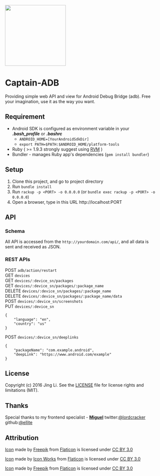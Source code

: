 <img src="https://github.com/thyrlian/Captain-ADB/blob/master/public/img/captain_android.png" width="200">

Captain-ADB
===========

Providing simple web API and view for Android Debug Bridge (adb).  Free your imagination, use it as the way you want.

## Requirement

* Android SDK is configured as environment variable in your ***.bash_profile*** or ***.bashrc***
  * `ANDROID_HOME=[YourAndroidSdkDir]`
  * `export PATH=$PATH:$ANDROID_HOME/platform-tools`
* Ruby ( >= 1.9.3  strongly suggest using [RVM](http://rvm.io/) )
* Bundler - manages Ruby app's dependencies (`gem install bundler`)

## Setup

1. Clone this project, and go to project directory
2. Run `bundle install`
3. Run `rackup -p <PORT> -o 0.0.0.0` (or `bundle exec rackup -p <PORT> -o 0.0.0.0`)
4. Open a browser, type in this URL http://localhost:PORT

## API

### Schema

All API is accessed from the `http://yourdomain.com/api/`, and all data is sent and received as JSON.

### REST APIs

POST `adb/action/restart`  
GET `devices`  
GET `devices/:device_sn/packages`  
GET `devices/:device_sn/packages/:package_name`  
DELETE `devices/:device_sn/packages/:package_name`  
DELETE `devices/:device_sn/packages/:package_name/data`  
POST `devices/:device_sn/screenshots`  
PUT `devices/:device_sn`  
```
{
    "language": "en",
    "country": "us"
}
```
POST `devices/:device_sn/deeplinks`  
```
{
    "packageName": "com.example.android",
    "deepLink": "https://www.android.com/example"
}
```

## License

Copyright (c) 2016 Jing Li. See the [LICENSE](https://github.com/thyrlian/Captain-ADB/blob/master/LICENSE) file for license rights and limitations (MIT).

## Thanks

Special thanks to my frontend specialist - [**Miguel**](http://henrique.pt/)  twitter:[@lordcracker](https://twitter.com/lordcracker)  github:[@ellite](https://github.com/ellite)

## Attribution

[Icon](http://www.flaticon.com/free-icon/photo-camera_68906) made by [Freepik](http://www.freepik.com) from [Flaticon](http://www.flaticon.com) is licensed under [CC BY 3.0](http://creativecommons.org/licenses/by/3.0/)

[Icon](http://www.flaticon.com/free-icon/rubbish-bin_63260) made by [Icon Works](http://icon-works.com) from [Flaticon](http://www.flaticon.com) is licensed under [CC BY 3.0](http://creativecommons.org/licenses/by/3.0/)

[Icon](http://www.flaticon.com/free-icon/delete-database_51504) made by [Freepik](http://www.freepik.com) from [Flaticon](http://www.flaticon.com) is licensed under [CC BY 3.0](http://creativecommons.org/licenses/by/3.0/)

